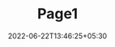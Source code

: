 ---
title: "Page1"
date: 2022-06-22T13:46:25+05:30
layout: "data-insight-report/page1"
pageNo: 1
---